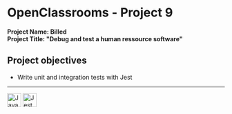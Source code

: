 # OpenClassrooms - Project 9
**Project Name: Billed**  
**Project Title: "Debug and test a human ressource software"**  

## Project objectives
 - Write unit and integration tests with Jest

---

<p float="left">
  <img alt="JavaScript" title="JavaScript" src="https://cdn.jsdelivr.net/gh/devicons/devicon/icons/javascript/javascript-plain.svg" width="32px"/>
  <img alt="Jest" title="Jest" src="https://cdn.jsdelivr.net/gh/devicons/devicon/icons/jest/jest-plain.svg" width="32px" />
</p>